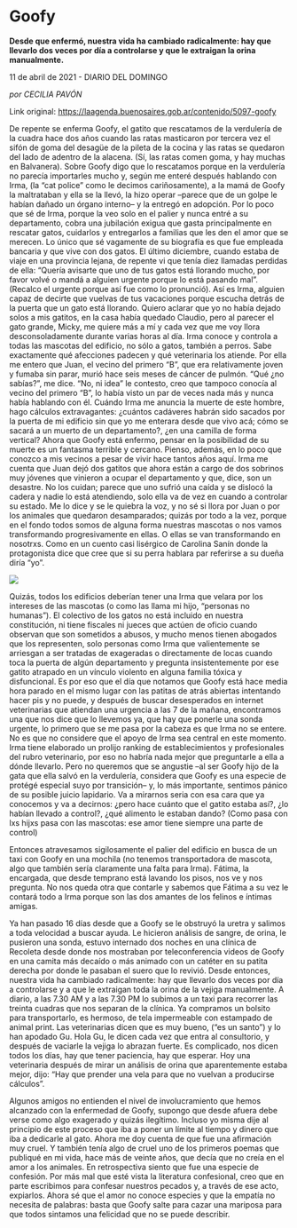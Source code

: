 # Goofy

**Desde que enfermó, nuestra vida ha cambiado radicalmente: hay que llevarlo dos veces por día a controlarse y que le extraigan la orina manualmente.**

11 de abril de 2021 - DIARIO DEL  DOMINGO

_por CECILIA PAVÓN_

Link original: https://laagenda.buenosaires.gob.ar/contenido/5097-goofy



De repente se enferma Goofy, el gatito que rescatamos de la verdulería de la cuadra hace dos años cuando las ratas masticaron por tercera vez el sifón de goma del desagüe de la pileta de la cocina y las ratas se quedaron del lado de adentro de la alacena. (Sí, las ratas comen goma, y hay muchas en Balvanera). Sobre Goofy digo que lo rescatamos porque en la verdulería no parecía importarles mucho y, según me enteré después hablando con Irma, (la “cat police” como le decimos cariñosamente), a la mamá de Goofy la maltrataban y ella se la llevó, la hizo operar –parece que de un golpe le habían dañado un órgano interno– y la entregó en adopción. Por lo poco que sé de Irma, porque la veo solo en el palier y nunca entré a su departamento, cobra una jubilación exigua que gasta principalmente en rescatar gatos, cuidarlos y entregarlos a familias que les den el amor que se merecen. Lo único que sé vagamente de su biografía es que fue empleada bancaria y que vive con dos gatos. El último diciembre, cuando estaba de viaje en una provincia lejana, de repente vi que tenía diez llamadas perdidas de ella: “Quería avisarte que uno de tus gatos está llorando mucho, por favor volvé o mandá a alguien urgente porque lo está pasando mal”. (Recalco el urgente porque así fue como lo pronunció). Así es Irma, alguien capaz de decirte que vuelvas de tus vacaciones porque escucha detrás de la puerta que un gato está llorando. Quiero aclarar que yo no había dejado solos a mis gatitos, en la casa había quedado Claudio, pero al parecer el gato grande, Micky, me quiere más a mí y cada vez que me voy llora desconsoladamente durante varias horas al día. Irma conoce y controla a todas las mascotas del edificio, no sólo a gatos, también a perros. Sabe exactamente qué afecciones padecen y qué veterinaria los atiende. Por ella me entero que Juan, el vecino del primero “B”, que era relativamente joven y fumaba sin parar, murió hace seis meses de cáncer de pulmón. “Qué ¿no sabías?”, me dice. “No, ni idea” le contesto, creo que tampoco conocía al vecino del primero “B”, lo había visto un par de veces nada más y nunca había hablando con él. Cuándo Irma me anuncia la muerte de este hombre, hago cálculos extravagantes: ¿cuántos cadáveres habrán sido sacados por la puerta de mi edificio sin que yo me enterara desde que vivo acá; cómo se sacará a un muerto de un departamento?, ¿en una camilla de forma vertical? Ahora que Goofy está enfermo, pensar en la posibilidad de su muerte es un fantasma terrible y cercano. Pienso, además, en lo poco que conozco a mis vecinos a pesar de vivir hace tantos años aquí. Irma me cuenta que Juan dejó dos gatitos que ahora están a cargo de dos sobrinos muy jóvenes que vinieron a ocupar el departamento y que, dice, son un desastre. No los cuidan; parece que uno sufrió una caída y se dislocó la cadera y nadie lo está atendiendo, solo ella va de vez en cuando a controlar su estado. Me lo dice y se le quiebra la voz, y no sé si llora por Juan o por los animales que quedaron desamparados; quizás por todo a la vez, porque en el fondo todos somos de alguna forma nuestras mascotas o nos vamos transformando progresivamente en ellas. O ellas se van transformando en nosotrxs. Como en un cuento casi lisérgico de Carolina Sanín donde la protagonista dice que cree que si su perra hablara par referirse a su dueña diría “yo”.




![](https://cdn.flowlikemusic.com/files/images/45966/a3b8a9aa-629b-4fc8-aa6f-25b673c37ed4.jpeg)




Quizás, todos los edificios deberían tener una Irma que velara por los intereses de las mascotas (o como las llama mi hijo, “personas no humanas”). El colectivo de los gatos no está incluido en nuestra constitución, ni tiene fiscales ni jueces que actúen de oficio cuando observan que son sometidos a abusos, y mucho menos tienen abogados que los representen, solo personas como Irma que valientemente se arriesgan a ser tratadas de exageradas o directamente de locas cuando toca la puerta de algún departamento y pregunta insistentemente por ese gatito atrapado en un vínculo violento en alguna familia tóxica y disfuncional. Es por eso que el día que notamos que Goofy está hace media hora parado en el mismo lugar con las patitas de atrás abiertas intentando hacer pis y no puede, y después de buscar desesperados en internet veterinarias que atiendan una urgencia a las 7 de la mañana, encontramos una que nos dice que lo llevemos ya, que hay que ponerle una sonda urgente, lo primero que se me pasa por la cabeza es que Irma no se entere. No es que no considere que el apoyo de Irma sea central en este momento. Irma tiene elaborado un prolijo ranking de establecimientos y profesionales del rubro veterinario, por eso no habría nada mejor que preguntarle a ella a dónde llevarlo. Pero no queremos que se angustie –al ser Goofy hijo de la gata que ella salvó en la verdulería, considera que Goofy es una especie de protégé especial suyo por transición– y, lo más importante, sentimos pánico de su posible juicio lapidario. Va a mirarnos seria con esa cara que ya conocemos y va a decirnos: ¿pero hace cuánto que el gatito estaba así?, ¿lo habían llevado a control?, ¿qué alimento le estaban dando? (Como pasa con lxs hijxs pasa con las mascotas: ese amor tiene siempre una parte de control)




Entonces atravesamos sigilosamente el palier del edificio en busca de un taxi con Goofy en una mochila (no tenemos transportadora de mascota, algo que también sería claramente una falta para Irma). Fátima, la encargada, que desde temprano está lavando los pisos, nos ve y nos pregunta. No nos queda otra que contarle y sabemos que Fátima a su vez le contará todo a Irma porque son las dos amantes de los felinos e íntimas amigas.




Ya han pasado 16 días desde que a Goofy se le obstruyó la uretra y salimos a toda velocidad a buscar ayuda. Le hicieron análisis de sangre, de orina, le pusieron una sonda, estuvo internado dos noches en una clínica de Recoleta desde donde nos mostraban por teleconferencia videos de Goofy en una camita más decaído o más animado con un catéter en su patita derecha por donde le pasaban el suero que lo revivió. Desde entonces, nuestra vida ha cambiado radicalmente: hay que llevarlo dos veces por día a controlarse y a que le extraigan toda la orina de la vejiga manualmente. A diario, a las 7.30 AM y a las 7.30 PM lo subimos a un taxi para recorrer las treinta cuadras que nos separan de la clínica. Ya compramos un bolsito para transportarlo, es hermoso, de tela impermeable con estampado de animal print. Las veterinarias dicen que es muy bueno, (“es un santo”) y lo han apodado Gu. Hola Gu, le dicen cada vez que entra al consultorio, y después de vaciarle la vejiga lo abrazan fuerte. Es complicado, nos dicen todos los días, hay que tener paciencia, hay que esperar. Hoy una veterinaria después de mirar un análisis de orina que aparentemente estaba mejor, dijo: “Hay que prender una vela para que no vuelvan a producirse cálculos”.




Algunos amigos no entienden el nivel de involucramiento que hemos alcanzado con la enfermedad de Goofy, supongo que desde afuera debe verse como algo exagerado y quizás ilegítimo. Incluso yo misma dije al principio de este proceso que iba a poner un límite al tiempo y dinero que iba a dedicarle al gato. Ahora me doy cuenta de que fue una afirmación muy cruel. Y también tenía algo de cruel uno de los primeros poemas que publiqué en mi vida, hace más de veinte años, que decía que no creía en el amor a los animales. En retrospectiva siento que fue una especie de confesión. Por más mal que esté vista la literatura confesional, creo que en parte escribimos para confesar nuestros pecados y, a través de ese acto, expiarlos. Ahora sé que el amor no conoce especies y que la empatía no necesita de palabras: basta que Goofy salte para cazar una mariposa para que todos sintamos una felicidad que no se puede describir.



